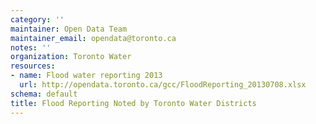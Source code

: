 ```yaml
---
category: ''
maintainer: Open Data Team
maintainer_email: opendata@toronto.ca
notes: ''
organization: Toronto Water
resources:
- name: Flood water reporting 2013
  url: http://opendata.toronto.ca/gcc/FloodReporting_20130708.xlsx
schema: default
title: Flood Reporting Noted by Toronto Water Districts
---
```

